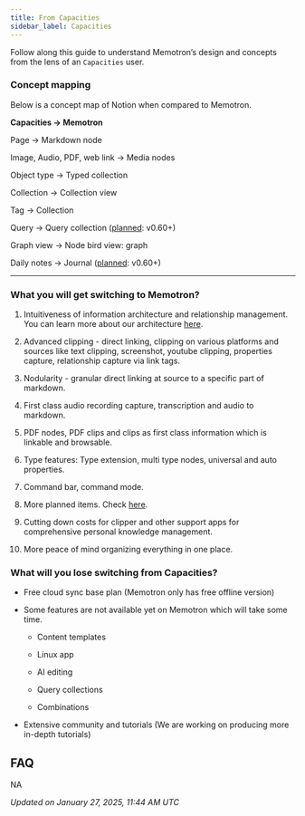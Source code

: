 ```yaml
---
title: From Capacities
sidebar_label: Capacities
---
```


Follow along this guide to understand Memotron’s design and concepts from the lens of an ```Capacities``` user.

### Concept mapping

Below is a concept map of Notion when compared to Memotron.

**Capacities → Memotron**

Page → Markdown node

Image, Audio, PDF, web link → Media nodes

Object type → Typed collection

Collection → Collection view

Tag → Collection

Query → Query collection ([planned](../roadmap.md): v0.60+)

Graph view → Node bird view: graph

Daily notes → Journal ([planned](../roadmap.md): v0.60+)

--- 

### What you will get switching to Memotron?

1. Intuitiveness of information architecture and relationship management. You can learn more about our architecture [here](../core.md).

2. Advanced clipping - direct linking, clipping on various platforms and sources like text clipping, screenshot, youtube clipping, properties capture, relationship capture via link tags.

3. Nodularity - granular direct linking at source to a specific part of markdown.

4. First class audio recording capture, transcription and audio to markdown.

5. PDF nodes, PDF clips and clips as first class information which is linkable and browsable.

6. Type features: Type extension, multi type nodes, universal and auto properties.

7. Command bar, command mode.

8. More planned items. Check [here](../roadmap/everything-planned.md).

9. Cutting down costs for clipper and other support apps for comprehensive personal knowledge management.

10. More peace of mind organizing everything in one place.

### What will you lose switching from Capacities?

- Free cloud sync base plan (Memotron only has free offline version)

- Some features are not available yet on Memotron which will take some time.

    - Content templates

    - Linux app

    - AI editing

    - Query collections

    - Combinations

- Extensive community and tutorials (We are working on producing more in-depth tutorials)

## FAQ

NA

*Updated on January 27, 2025, 11:44 AM UTC*
